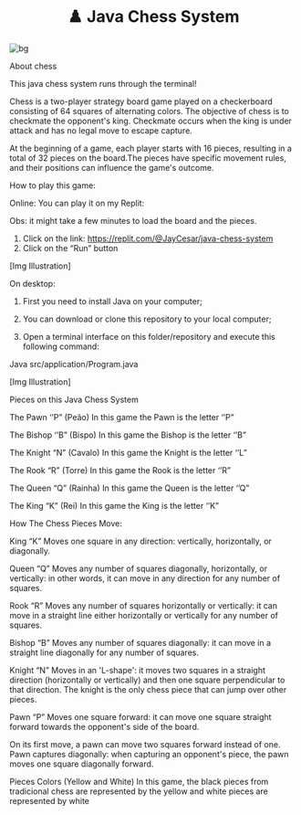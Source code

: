 <h1 align="center"> ♟️ Java Chess System </h1>

![bg](https://github.com/JayCesar/java-chess-system/assets/44206400/9e44647c-0899-47a6-b054-c59eb9507261)


About chess

This java chess system runs through the terminal! 

Chess is a two-player strategy board game played on a checkerboard consisting of 64 squares of alternating colors. The objective of chess is to checkmate the opponent's king. Checkmate occurs when the king is under attack and has no legal move to escape capture. 

At the beginning of a game, each player starts with 16 pieces, resulting in a total of 32 pieces on the board.The pieces have specific movement rules, and their positions can influence the game's outcome.

How to play this game:

Online:
You can play it on my Replit:

Obs: it might take a few minutes to load the board and the pieces.
1) Click on the link: https://replit.com/@JayCesar/java-chess-system 
2) Click on the “Run” button

[Img Illustration] 

On desktop:
1) First you need to install Java on your computer; 

2) You can download or clone this repository to your local computer; 

3) Open a terminal interface on this folder/repository and execute this following command:

Java src/application/Program.java

[Img Illustration] 


Pieces on this Java Chess System

The Pawn ‘’P” (Peão) 
In this game the Pawn is the letter ‘’P”

The Bishop ‘’B” (Bispo)
In this game the Bishop is the letter ‘’B”

The Knight “N” (Cavalo)
In this game the Knight is the letter ‘’L”

The Rook “R” (Torre)
In this game the Rook is the letter ‘’R”

The Queen “Q” (Rainha)
In this game the Queen is the letter ‘’Q”

The King “K” (Rei)
In this game the King is the letter ‘’K”


How The Chess Pieces Move:

King “K”
Moves one square in any direction: vertically, horizontally, or diagonally.

Queen “Q”
Moves any number of squares diagonally, horizontally, or vertically: in other words, it can move in any direction for any number of squares.

Rook “R”
Moves any number of squares horizontally or vertically: it can move in a straight line either horizontally or vertically for any number of squares.

Bishop “B”
Moves any number of squares diagonally: it can move in a straight line diagonally for any number of squares.

Knight “N”
Moves in an 'L-shape': it moves two squares in a straight direction (horizontally or vertically) and then one square perpendicular to that direction. The knight is the only chess piece that can jump over other pieces.

Pawn “P”
Moves one square forward: it can move one square straight forward towards the opponent's side of the board. 

On its first move, a pawn can move two squares forward instead of one.
Pawn captures diagonally: when capturing an opponent's piece, the pawn moves one square diagonally forward.

Pieces Colors (Yellow and White)
In this game, the black pieces from tradicional chess are represented by the yellow and white pieces are represented by white 











